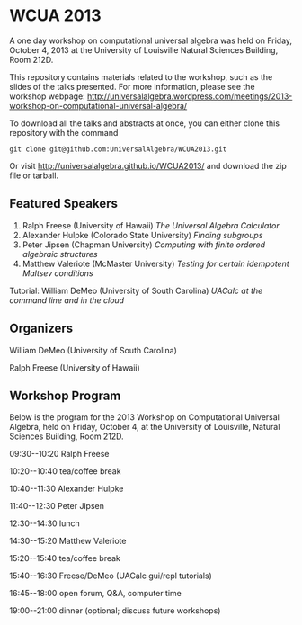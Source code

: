 WCUA 2013
=========

A one day workshop on computational universal algebra was held on Friday,
October 4, 2013 at the University of Louisville Natural Sciences Building, Room 212D. 

This repository contains materials related to the workshop, such as the slides of
the talks presented.  For more information, please see the workshop webpage:
http://universalalgebra.wordpress.com/meetings/2013-workshop-on-computational-universal-algebra/

To download all the talks and abstracts at once, you can either clone this repository with the command

    git clone git@github.com:UniversalAlgebra/WCUA2013.git

Or visit http://universalalgebra.github.io/WCUA2013/ and download the zip file or tarball.


Featured Speakers
-----------------

1.  Ralph Freese (University of Hawaii) *The Universal Algebra Calculator*
2.  Alexander Hulpke (Colorado State University) *Finding subgroups*
3.  Peter Jipsen (Chapman University) *Computing with finite ordered algebraic structures*
4.  Matthew Valeriote (McMaster University) *Testing for certain idempotent Maltsev conditions*

Tutorial: William DeMeo (University of South Carolina) *UACalc at the command line and in the cloud*


Organizers
----------
William DeMeo (University of South Carolina)

Ralph Freese (University of Hawaii)

Workshop Program
-----------------

Below is the program for the 2013 Workshop on Computational Universal Algebra, held on Friday, October 4, at the University of Louisville, Natural Sciences Building, Room 212D.

09:30--10:20 Ralph Freese

10:20--10:40 tea/coffee break

10:40--11:30 Alexander Hulpke

11:40--12:30 Peter Jipsen

12:30--14:30 lunch

14:30--15:20 Matthew Valeriote

15:20--15:40 tea/coffee break

15:40--16:30 Freese/DeMeo (UACalc gui/repl tutorials)

16:45--18:00 open forum, Q&amp;A, computer time

19:00--21:00 dinner (optional; discuss future workshops)